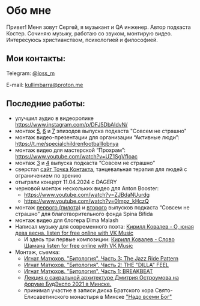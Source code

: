 # Обо мне

Привет! Меня зовут Сергей, я музыкант и QA инженер. Автор подкаста Костер. Сочиняю музыку, работаю со звуком, монтирую видео. Интересуюсь христианством, психологией и философией.

## Мои контакты:

Telegram: [@loss_m](https://t.me/loss_m)

E-mail: [kullimbarra@proton.me](mailto:kullimbarra@proton.me)

## Последние работы:
- улучшил аудио в видеоролике https://www.instagram.com/p/DFJ5DbAIdvN/
- монтаж [5](https://spinabifida.mave.digital/ep-5), [6](https://spinabifida.mave.digital/ep-7) и [7](https://spinabifida.mave.digital/ep-8) эпизодов выпуска подкаста "Совсем не страшно"
- монтаж видео-презентации для организации “Активные люди”: https://t.me/specialchildrenfootballlobnya
- монтаж видео для мастерской “Прохрам”: https://www.youtube.com/watch?v=UZ1SgVfIoac
- монтаж [3](https://spinabifida.mave.digital/ep-3) и [4](https://spinabifida.mave.digital/ep-4) выпуска подкаста “Совсем не страшно”
- сверстал [сайт Точка Контакта](https://tochka-kontakta.ru), танцевальная терапия для людей с ограничением по зрению
- отыграли концерт 11.04.2024 с DAGERY
- черновой монтаж нескольких видео для Anton Booster:
    - https://www.youtube.com/watch?v=ZJBdaNUurdg
    - https://www.youtube.com/watch?v=0lmpz_kHczQ
- монтаж [первого (пилота)](https://spinabifida.mave.digital/ep-1) и [второго](https://spinabifida.mave.digital/ep-2) выпусков подкаста “Совсем не страшно” для благотворительного фонда Spina Bifida
- монтаж видео для блогера Dima Malash
- Написал музыку для современного поэта: [Кирилл Ковалев - О, юная дева весна. listen for free online with VK Music](https://vk.com/music/playlist/-204095489_8_915fe8701f3a2d9f2a)
    - И здесь три первые композиции: [Кирилл Ковалев - Слово Шамана listen for free online with VK Music](https://vk.com/music/playlist/-204095489_7_e44950da56147227b1)
- Монтаж, съемка:
    - [Игнат Матюхов. "Битология". Часть 3: The Jazz Ride Pattern](https://youtu.be/W5yjgdECUPw?feature=shared)
    - [Игнат Матюхов. "Битология". Часть 2: THE "DILLA" FEEL](https://www.youtube.com/watch?v=wXhhOcL2Z_w)
    - [Игнат Матюхов. "Битология". Часть 1: BREAKBEAT](https://www.youtube.com/watch?v=2sNCkz20VXs)
    - [Лекция о сакральной архитектуре Дмитрия Остроумова на форуме БудЭкспо 2021 в Минске.](https://www.youtube.com/watch?v=YBtbcMJlIPs)
    - принимал участие в записи диска Братского хора Свято-Елисаветинского монастыря в Минске ["Надо всеми Бог"](https://music.yandex.ru/album/14099889)
